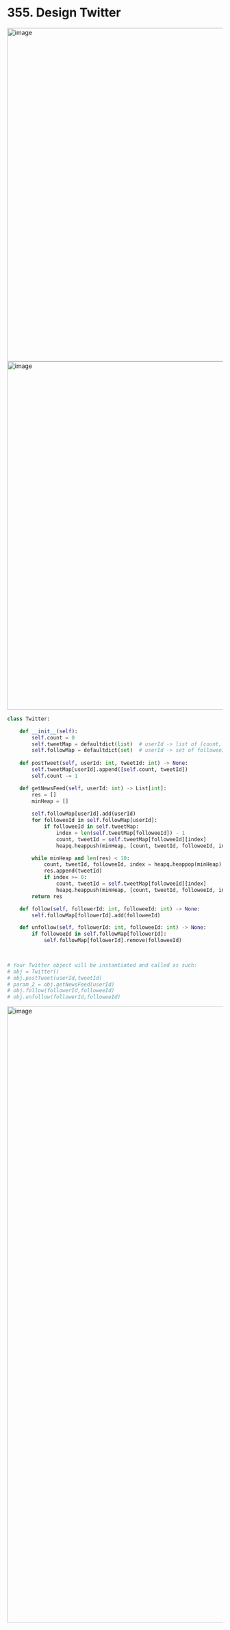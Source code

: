 # 355. Design Twitter

<img width="777" alt="image" src="https://user-images.githubusercontent.com/35987583/173222894-4c004caa-bdd1-42ee-94b4-3722688fd4fe.png">
<img width="812" alt="image" src="https://user-images.githubusercontent.com/35987583/173222903-6922884f-708c-48ad-bddf-85a1fb0fff3b.png">


```python
class Twitter:

    def __init__(self):
        self.count = 0
        self.tweetMap = defaultdict(list)  # userId -> list of [count, tweetIds]
        self.followMap = defaultdict(set)  # userId -> set of followeeId
         
    def postTweet(self, userId: int, tweetId: int) -> None:
        self.tweetMap[userId].append([self.count, tweetId])
        self.count -= 1

    def getNewsFeed(self, userId: int) -> List[int]:
        res = []
        minHeap = [] 
        
        self.followMap[userId].add(userId)
        for followeeId in self.followMap[userId]:
            if followeeId in self.tweetMap:
                index = len(self.tweetMap[followeeId]) - 1
                count, tweetId = self.tweetMap[followeeId][index]
                heapq.heappush(minHeap, [count, tweetId, followeeId, index - 1])

        while minHeap and len(res) < 10:
            count, tweetId, followeeId, index = heapq.heappop(minHeap)
            res.append(tweetId)
            if index >= 0:
                count, tweetId = self.tweetMap[followeeId][index]
                heapq.heappush(minHeap, [count, tweetId, followeeId, index - 1])
        return res

    def follow(self, followerId: int, followeeId: int) -> None:
        self.followMap[followerId].add(followeeId)

    def unfollow(self, followerId: int, followeeId: int) -> None:
        if followeeId in self.followMap[followerId]:
            self.followMap[followerId].remove(followeeId)
        


# Your Twitter object will be instantiated and called as such:
# obj = Twitter()
# obj.postTweet(userId,tweetId)
# param_2 = obj.getNewsFeed(userId)
# obj.follow(followerId,followeeId)
# obj.unfollow(followerId,followeeId)
```

<img width="1436" alt="image" src="https://user-images.githubusercontent.com/35987583/173222954-1c5c1f0e-22d6-43b9-a01c-ffb3e867fd96.png">

